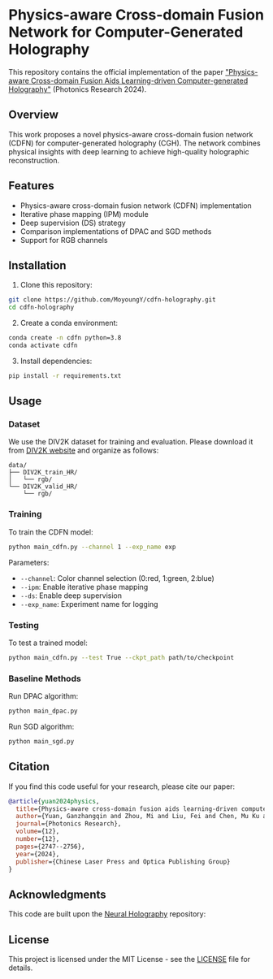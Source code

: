 # Physics-aware Cross-domain Fusion Network for Computer-Generated Holography

This repository contains the official implementation of the paper ["Physics-aware Cross-domain Fusion Aids Learning-driven Computer-generated Holography"](https://github.com/computational-imaging/neural-holography) (Photonics Research 2024).

## Overview

This work proposes a novel physics-aware cross-domain fusion network (CDFN) for computer-generated holography (CGH). The network combines physical insights with deep learning to achieve high-quality holographic reconstruction.

## Features

- Physics-aware cross-domain fusion network (CDFN) implementation
- Iterative phase mapping (IPM) module
- Deep supervision (DS) strategy
- Comparison implementations of DPAC and SGD methods
- Support for RGB channels

## Installation

1. Clone this repository:
```bash
git clone https://github.com/MoyoungY/cdfn-holography.git
cd cdfn-holography
```

2. Create a conda environment:
```bash
conda create -n cdfn python=3.8
conda activate cdfn
```

3. Install dependencies:
```bash
pip install -r requirements.txt
```

## Usage

### Dataset

We use the DIV2K dataset for training and evaluation. Please download it from [DIV2K website](https://data.vision.ee.ethz.ch/cvl/DIV2K/) and organize as follows:

```
data/
├── DIV2K_train_HR/
│   └── rgb/
└── DIV2K_valid_HR/
    └── rgb/
```

### Training

To train the CDFN model:
```bash
python main_cdfn.py --channel 1 --exp_name exp
```

Parameters:
- `--channel`: Color channel selection (0:red, 1:green, 2:blue)
- `--ipm`: Enable iterative phase mapping
- `--ds`: Enable deep supervision 
- `--exp_name`: Experiment name for logging

### Testing

To test a trained model:
```bash
python main_cdfn.py --test True --ckpt_path path/to/checkpoint
```

### Baseline Methods

Run DPAC algorithm:
```bash
python main_dpac.py
```

Run SGD algorithm:
```bash
python main_sgd.py
```

## Citation

If you find this code useful for your research, please cite our paper:

```bibtex
@article{yuan2024physics,
  title={Physics-aware cross-domain fusion aids learning-driven computer-generated holography},
  author={Yuan, Ganzhangqin and Zhou, Mi and Liu, Fei and Chen, Mu Ku and Jiang, Kui and Peng, Yifan and Geng, Zihan},
  journal={Photonics Research},
  volume={12},
  number={12},
  pages={2747--2756},
  year={2024},
  publisher={Chinese Laser Press and Optica Publishing Group}
}
```

## Acknowledgments

This code are built upon the [Neural Holography](https://github.com/computational-imaging/neural-holography) repository:

## License

This project is licensed under the MIT License - see the [LICENSE](LICENSE) file for details.
